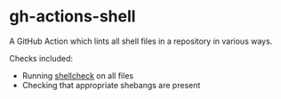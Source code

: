 # gh-actions-shell

A GitHub Action which lints all shell files in a repository in various ways.

Checks included:

- Running [shellcheck] on all files
- Checking that appropriate shebangs are present



[shellcheck]: https://www.shellcheck.net

